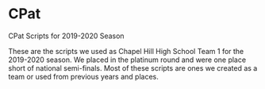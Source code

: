 # CPat
CPat Scripts for 2019-2020 Season

These are the scripts we used as Chapel Hill High School Team 1 for the 2019-2020 season. We placed in the platinum round and were one place short of national semi-finals.
Most of these scripts are ones we created as a team or used from previous years and places.
